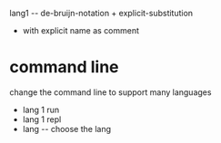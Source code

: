 lang1 -- de-bruijn-notation + explicit-substitution

- with explicit name as comment

# command line

change the command line to support many languages

- lang 1 run
- lang 1 repl
- lang -- choose the lang
